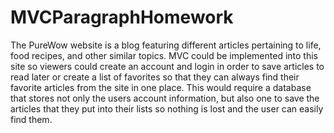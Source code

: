 # MVCParagraphHomework

The PureWow website is a blog featuring different articles pertaining to life, food recipes, and other similar topics. MVC could be implemented into this site so viewers could create an account and login in order to save articles to read later or create a list of favorites so that they can always find their favorite articles from the site in one place. This would require a database that stores not only the users account information, but also one to save the articles that they put into their lists so nothing is lost and the user can easily find them. 

